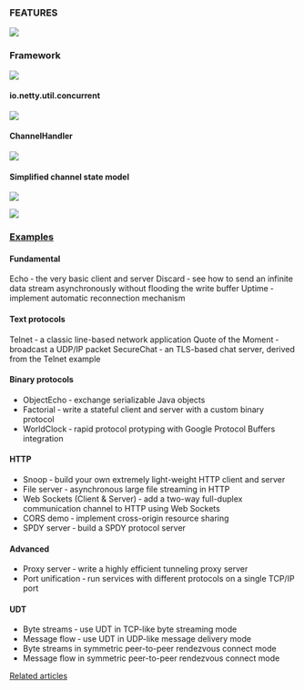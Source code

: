### FEATURES ###
![](http://netty.io/images/components.png)

###  Framework ###
![](../img/nett_arch.png)
#### io.netty.util.concurrent ####
![](https://github-camo.global.ssl.fastly.net/1b1698d52099ec568fc82790efc17bda57325f53/687474703a2f2f696d672e6d6f74642e6b722f756d6c2f676973742f3861366333633437383030333730656538393861)

#### ChannelHandler ####
![](https://github-camo.global.ssl.fastly.net/0086d553376a89a8e55ab1c6658d691737ae8323/687474703a2f2f696d672e6d6f74642e6b722f756d6c2f676973742f3138383234346334623364366230316330313536)

#### Simplified channel state model ####
![](https://github-camo.global.ssl.fastly.net/30d7b1e311e6dacb42caae3ea9e2f9b08aa6a7a0/687474703a2f2f696d672e6d6f74642e6b722f756d6c2f676973742f3433333564363363353330623665316335653265)

![](https://github-camo.global.ssl.fastly.net/e69a25abdf8724dcf9af22fca5d209ca1bda9d4f/687474703a2f2f696d672e6d6f74642e6b722f756d6c2f676973742f3633383235333066373839306239663136343732)

### [Examples](https://github.com/netty/netty/tree/master/example) ###
#### Fundamental ####
Echo ‐ the very basic client and server
Discard ‐ see how to send an infinite data stream asynchronously without flooding the write buffer
Uptime ‐ implement automatic reconnection mechanism
#### Text protocols ####
Telnet ‐ a classic line-based network application
Quote of the Moment ‐ broadcast a UDP/IP packet
SecureChat ‐ an TLS-based chat server, derived from the Telnet example
#### Binary protocols ####
- ObjectEcho ‐ exchange serializable Java objects
- Factorial ‐ write a stateful client and server with a custom binary protocol
- WorldClock ‐ rapid protocol protyping with Google Protocol Buffers integration
#### HTTP ####
- Snoop ‐ build your own extremely light-weight HTTP client and server
- File server ‐ asynchronous large file streaming in HTTP
- Web Sockets (Client & Server) ‐ add a two-way full-duplex communication channel to HTTP using Web Sockets
- CORS demo ‐ implement cross-origin resource sharing
- SPDY server ‐ build a SPDY protocol server
#### Advanced ####
- Proxy server ‐ write a highly efficient tunneling proxy server
- Port unification ‐ run services with different protocols on a single TCP/IP port
#### UDT ####
- Byte streams ‐ use UDT in TCP-like byte streaming mode
- Message flow ‐ use UDT in UDP-like message delivery mode
- Byte streams in symmetric peer-to-peer rendezvous connect mode
- Message flow in symmetric peer-to-peer rendezvous connect mode

[Related articles](http://netty.io/wiki/related-articles.html)